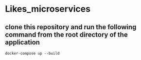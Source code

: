 # Likes_microservices

## clone this repository and run the following command from the root directory of the application

```
docker-compose up --build
